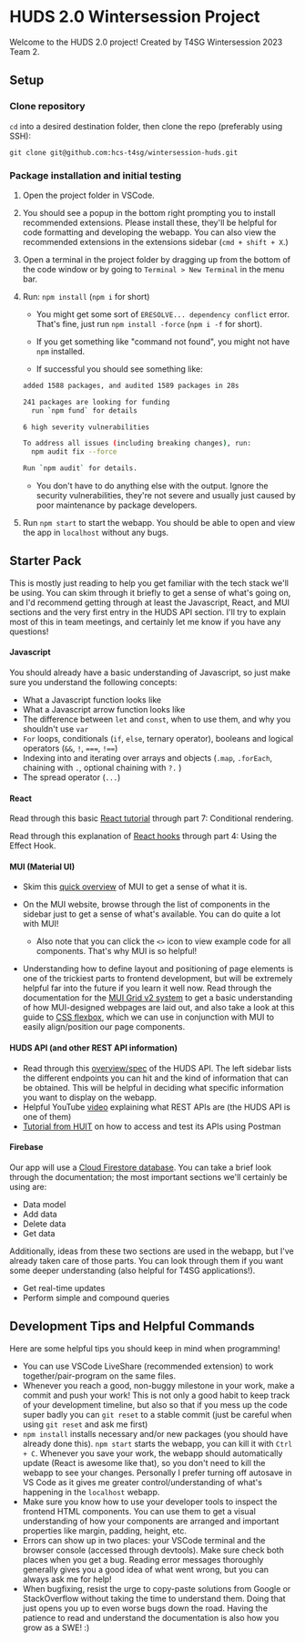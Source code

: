 # HUDS 2.0 Wintersession Project

Welcome to the HUDS 2.0 project! Created by T4SG Wintersession 2023 Team 2.

## Setup

### Clone repository

`cd` into a desired destination folder, then clone the repo (preferably using SSH):

```shell
git clone git@github.com:hcs-t4sg/wintersession-huds.git
```

### Package installation and initial testing

1. Open the project folder in VSCode.

2. You should see a popup in the bottom right prompting you to install recommended extensions. Please install these, they'll be helpful for code formatting and developing the webapp. You can also view the recommended extensions in the extensions sidebar (`cmd + shift + X`.)

3. Open a terminal in the project folder by dragging up from the bottom of the code window or by going to `Terminal > New Terminal` in the menu bar.

4. Run: `npm install` (`npm i` for short)

   * You might get some sort of `ERESOLVE... dependency conflict` error. That's fine, just run `npm install -force` (`npm i -f` for short).
   * If you get something like "command not found", you might not have `npm` installed.

   * If successful you should see something like:

   ```bash
   added 1588 packages, and audited 1589 packages in 28s
   
   241 packages are looking for funding
     run `npm fund` for details
   
   6 high severity vulnerabilities
   
   To address all issues (including breaking changes), run:
     npm audit fix --force
   
   Run `npm audit` for details.
   ```

   * You don't have to do anything else with the output. Ignore the security vulnerabilities, they're not severe and usually just caused by poor maintenance by package developers.

5. Run `npm start` to start the webapp. You should be able to open and view the app in `localhost` without any bugs.

## Starter Pack

This is mostly just reading to help you get familiar with the tech stack we'll be using. You can skim through it briefly to get a sense of what's going on, and I'd recommend getting through at least the Javascript, React, and MUI sections and the very first entry in the HUDS API section. I'll try to explain most of this in team meetings, and certainly let me know if you have any questions!

#### Javascript

You should already have a basic understanding of Javascript, so just make sure you understand the following concepts:

* What a Javascript function looks like
* What a Javascript arrow function looks like
* The difference between `let` and `const`, when to use them, and why you shouldn't use `var`
* `For` loops, conditionals (`if`, `else`, ternary operator), booleans and logical operators (`&&`, `!`, `===`, `!==`)
* Indexing into and iterating over arrays and objects (`.map`, `.forEach`, chaining with `.`, optional chaining with `?.` )
* The spread operator (`...`)

#### React

Read through this basic [React tutorial](https://reactjs.org/docs/hello-world.html) through part 7: Conditional rendering.

Read through this explanation of [React hooks](https://reactjs.org/docs/hooks-intro.html) through part 4: Using the Effect Hook.

#### MUI (Material UI)

* Skim this [quick overview](https://mui.com/material-ui/getting-started/overview/) of MUI to get a sense of what it is.

* On the MUI website, browse through the list of components in the sidebar just to get a sense of what's available. You can do quite a lot with MUI!
  * Also note that you can click the `<>` icon to view example code for all components. That's why MUI is so helpful!

* Understanding how to define layout and positioning of page elements is one of the trickiest parts to frontend development, but will be extremely helpful far into the future if you learn it well now. Read through the documentation for the [MUI Grid v2 system](https://mui.com/material-ui/react-grid2/) to get a basic understanding of how MUI-designed webpages are laid out, and also take a look at this guide to [CSS flexbox](https://css-tricks.com/snippets/css/a-guide-to-flexbox/), which we can use in conjunction with MUI to easily align/position our page components.

#### HUDS API (and other REST API information)

* Read through this [overview/spec](overview/spec) of the HUDS API. The left sidebar lists the different endpoints you can hit and the kind of information that can be obtained. This will be helpful in deciding what specific information you want to display on the webapp.
* Helpful YouTube [video](https://www.youtube.com/watch?v=7YcW25PHnAA) explaining what REST APIs are (the HUDS API is one of them)
* [Tutorial from HUIT](https://portal.apis.huit.harvard.edu/using-postman#top) on how to access and test its APIs using Postman

#### Firebase

Our app will use a [Cloud Firestore database](https://firebase.google.com/docs/firestore). You can take a brief look through the documentation; the most important sections we'll certainly be using are:

* Data model
* Add data
* Delete data
* Get data

Additionally, ideas from these two sections are used in the webapp, but I've already taken care of those parts. You can look through them if you want some deeper understanding (also helpful for T4SG applications!).

* Get real-time updates
* Perform simple and compound queries

## Development Tips and Helpful Commands

Here are some helpful tips you should keep in mind when programming!

* You can use VSCode LiveShare (recommended extension) to work together/pair-program on the same files.
* Whenever you reach a good, non-buggy milestone in your work, make a commit and push your work! This is not only a good habit to keep track of your development timeline, but also so that if you mess up the code super badly you can `git reset` to a stable commit (just be careful when using `git reset` and ask me first)
* `npm install` installs necessary and/or new packages (you should have already done this). `npm start` starts the webapp, you can kill it with `Ctrl + C`. Whenever you save your work, the webapp should automatically update (React is awesome like that), so you don't need to kill the webapp to see your changes. Personally I prefer turning off autosave in VS Code as it gives me greater control/understanding of what's happening in the `localhost` webapp.
* Make sure you know how to use your developer tools to inspect the frontend HTML components. You can use them to get a visual understanding of how your components are arranged and important properties like margin, padding, height, etc.
* Errors can show up in two places: your VSCode terminal and the browser console (accessed through devtools). Make sure check both places when you get a bug. Reading error messages thoroughly generally gives you a good idea of what went wrong, but you can always ask me for help!
* When bugfixing, resist the urge to copy-paste solutions from Google or StackOverflow without taking the time to understand them. Doing that just opens you up to even worse bugs down the road. Having the patience to read and understand the documentation is also how you grow as a SWE! :)
